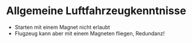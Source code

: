 # Allgemeine Luftfahrzeugkenntnisse
- Starten mit einem Magnet nicht erlaubt
- Flugzeug kann aber mit einem Magneten fliegen, Redundanz!